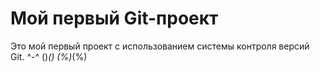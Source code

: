 # Мой первый Git-проект

Это мой первый проект с использованием системы контроля версий Git. ^-^ ()_() (%)_(%) 
